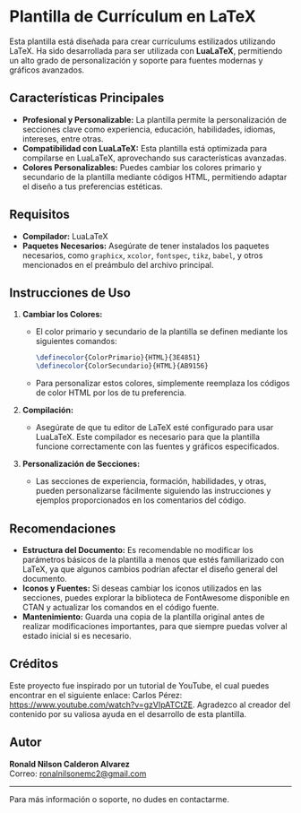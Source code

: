 # Plantilla de Currículum en LaTeX

Esta plantilla está diseñada para crear currículums estilizados utilizando LaTeX. Ha sido desarrollada para ser utilizada con **LuaLaTeX**, permitiendo un alto grado de personalización y soporte para fuentes modernas y gráficos avanzados.

## Características Principales

- **Profesional y Personalizable:** La plantilla permite la personalización de secciones clave como experiencia, educación, habilidades, idiomas, intereses, entre otras.
- **Compatibilidad con LuaLaTeX:** Esta plantilla está optimizada para compilarse en LuaLaTeX, aprovechando sus características avanzadas.
- **Colores Personalizables:** Puedes cambiar los colores primario y secundario de la plantilla mediante códigos HTML, permitiendo adaptar el diseño a tus preferencias estéticas.

## Requisitos

- **Compilador:** LuaLaTeX
- **Paquetes Necesarios:** Asegúrate de tener instalados los paquetes necesarios, como `graphicx`, `xcolor`, `fontspec`, `tikz`, `babel`, y otros mencionados en el preámbulo del archivo principal.

## Instrucciones de Uso

1. **Cambiar los Colores:** 
   - El color primario y secundario de la plantilla se definen mediante los siguientes comandos:
     ```latex
     \definecolor{ColorPrimario}{HTML}{3E4851}
     \definecolor{ColorSecundario}{HTML}{AB9156}
     ```
   - Para personalizar estos colores, simplemente reemplaza los códigos de color HTML por los de tu preferencia.

2. **Compilación:**
   - Asegúrate de que tu editor de LaTeX esté configurado para usar LuaLaTeX. Este compilador es necesario para que la plantilla funcione correctamente con las fuentes y gráficos especificados.

3. **Personalización de Secciones:**
   - Las secciones de experiencia, formación, habilidades, y otras, pueden personalizarse fácilmente siguiendo las instrucciones y ejemplos proporcionados en los comentarios del código.

## Recomendaciones

- **Estructura del Documento:** Es recomendable no modificar los parámetros básicos de la plantilla a menos que estés familiarizado con LaTeX, ya que algunos cambios podrían afectar el diseño general del documento.
- **Iconos y Fuentes:** Si deseas cambiar los iconos utilizados en las secciones, puedes explorar la biblioteca de FontAwesome disponible en CTAN y actualizar los comandos en el código fuente.
- **Mantenimiento:** Guarda una copia de la plantilla original antes de realizar modificaciones importantes, para que siempre puedas volver al estado inicial si es necesario.

## Créditos

Este proyecto fue inspirado por un tutorial de YouTube, el cual puedes encontrar en el siguiente enlace: Carlos Pérez: https://www.youtube.com/watch?v=gzVIpATCtZE. 
Agradezco al creador del contenido por su valiosa ayuda en el desarrollo de esta plantilla.

## Autor

**Ronald Nilson Calderon Alvarez**  
Correo: ronalnilsonemc2@gmail.com

---

Para más información o soporte, no dudes en contactarme.
